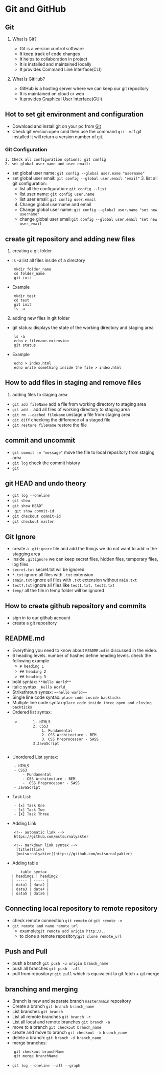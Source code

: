 # Git and GitHub

## Git

1. What is Git?
    - Git is a version control software
    - It keep track of code changes
    - It helps to collaboration in project
    - It is installed and maintained locally
    - It provides Command Line Interface(CLI)

2. What is GitHub?
    - GitHub is a hosting server where we can keep our git repository
    - It is maintained on cloud or web
    - It provides Graphical User Interface(GUI)


## Hot to set git environment and configuration

- Download and install git on your pc from  [Git](https://git-scm.com/downloads)
- Check git version:open cmd then use the command `git -v`.If git installed it will return a version number of git.

### Git Configuration

    1. Check all configuration options: git config
    2. set global user name and user email:
- set global user name: `git config --global user.name "username"`
- set global user email: `git config --global user.email "email"`
  3. list all git configuration:
  - list all the configuration: `git config --list`
  - list user name: `git config user.name`
  - list user email: `git config user.email`
  4. Change global username and email
  - Change global user name: `git config --global user.name "set new username"`
  - change global user email:`git config --global user.email "set new user_email`

## create git repository and adding new files
1. creating a git folder
- ls -a:list all files inside of a directory

```
    mkdir folder_name
    cd folder_name
    git init
```
- Example
```
    mkdir test
    cd test
    git init
    ls -a
```

2. adding new files in git folder
- git status: displays the state of the working directory and staging area

```
    ls -a
    echo > filename.extension
    git status
```
- Example
```
    echo > index.html
    echo write something inside the file > index.html
```

## How to add files in staging and remove files

1. adding files to staging area:
- `git add fileName` add a file from working directory to staging area
- `git add .` add all files of working directory to staging area
- `git rm --cached fileName` unstage a file from staging area
- `git diff` checking the difference of a staged file
- `git restore fileName` restore the file

## commit and uncommit
- `git commit -m "message"` move the file to local repository from staging area
- `git log` check the commit history
- `git`

## git HEAD and undo theory
- `git log --oneline`
- `git show`
- `git show HEAD^`
- ` git show commit-id`
- `git checkout commit-id`
- `git checkout master`

## Git Ignore
- create a `.gitignore` file and add the things we do not want to add in the stagging area
- Inside `.gitignore` we can keep secret files, hidden files, temporary files, log files
- `secret.txt` secret.txt wil be ignored
- `*.txt` ignore all files with `.txt` extension
- `!main.txt` ignore all files with `.txt` extension without `main.txt`
- `test?.txt` ignore all files like `test1.txt, test2.txt`
- `temp/` all the file in temp folder will be ignored


## How to create github repository and commits

- sign in to our github account
- create a git repository

## README.md
- Everything you need to know about `README.md` is discussed in the video.
- 6 heading levels. number of hashes define heading levels. check the following example
    - `# heading 1`
    - `## heading 2`
    - `## heading 3`
- bold syntax: `**Hello World**`
- italic syntax: `_Hello World_`
- Strikethrouh syntax: `~~hello world~~`
- Single line code syntax: `place code inside backticks`
- Multiple line code syntax:```place code inside three open and closing backticks```
- Ordered list syntax:
    - ```
            1. HTML5
            2. CSS3
                1. Fundamental
                2. CSS Architecture - BEM
                3. CSS Preprocessor - SASS
            3.JavaScript
    ```

- Unordered List syntax:

```
    - HTML5
    - CSS3
        - Fundamental
        - CSS Architecture - BEM
        -  CSS Preprocessor - SASS
    - JavaScript

```

- Task List:

```
    - [x] Task One
    - [x] Task Two
    - [X] Task Three
```

- Adding Link

```
    <!-- automatic link -->
    https://github.com/mstsurnalyakter

    <!-- markdown link syntax -->
     [title](link)
     [mstsurnalyakter](https://github.com/mstsurnalyakter)

```

- Adding table

```
       table syntax
   | heading1 | heading2 |
   | ----- | ----- |
   | data1 | data2 |
   | data3 | data4 |
   | data5 | data6 |
```

## Connecting local repository to remote repository

- check remote connection `git remote` or `git remote -v`
- `git remote and name remote_url`
    - example:`git remote add origin http://..`
    - to clone a remote repository:`git clone remote_url`

## Push and Pull
- push a branch `git push -u origin branch_name`
- push all branches `git push --all`
- pull from repository: `git pull` which is equivalent to git fetch + git merge

## branching and merging
- Branch is new and separate branch `master/main` repository
- Create a branch `git branch branch_name`
- List branches `git branch`
- List all remote branches `git branch -r`
- List all local and remote branches `git branch -a`
- move to a branch `git checkout branch_name`
- create and move to branch `git checkout -b branch_name`
- delete a branch: `git branch -d branch_name`
- merge branches:
```
    git checkout branchName
    git merge branchName
```
- `git log --oneline --all --graph`